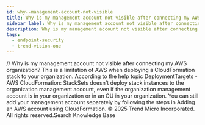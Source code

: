 ```yaml
---
id: why--management-account-not-visible
title: Why is my management account not visible after connecting my AWS organization?
sidebar_label: Why is my management account not visible after connecting my AWS organization?
description: Why is my management account not visible after connecting my AWS organization?
tags:
  - endpoint-security
  - trend-vision-one
---
```


/*<![CDATA[*/ $('#title').html($('meta[name=map-description]').attr('content')); /*]]>*/ Why is my management account not visible after connecting my AWS organization? This is a limitation of AWS when deploying a CloudFormation stack to your organization. According to the help topic DeploymentTargets - AWS CloudFormation: StackSets doesn't deploy stack instances to the organization management account, even if the organization management account is in your organization or in an OU in your organization. You can still add your management account separately by following the steps in Adding an AWS account using CloudFormation. © 2025 Trend Micro Incorporated. All rights reserved.Search Knowledge Base